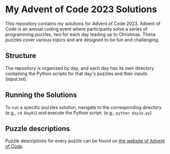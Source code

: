 # My Advent of Code 2023 Solutions

This repository contains my solutions for Advent of Code 2023. Advent of Code is an annual coding event where participants solve a series of programming puzzles, two for each day leading up to Christmas. These puzzles cover various topics and are designed to be fun and challenging.
## Structure

The repository is organized by day, and each day has its own directory containing the Python scripts for that day's puzzles and their inputs (input.txt).

## Running the Solutions

To run a specific puzzles solution, navigate to the corresponding directory (e.g., `cd Day01`) and execute the Python script: (e.g., `python day1a.py`)

## Puzzle descriptions
Puzzle descriptions for every puzzle can be found on [the website of Advent of Code](https://adventofcode.com/2023).